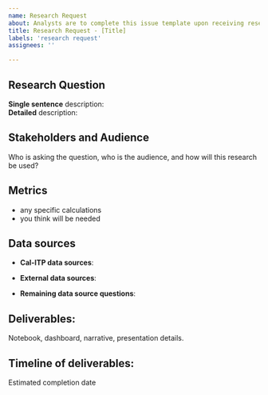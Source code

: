 ```yaml
---
name: Research Request
about: Analysts are to complete this issue template upon receiving research requests from stakeholders.
title: Research Request - [Title]
labels: 'research request'
assignees: ''

---
```

## Research Question
**Single sentence** description:  
**Detailed** description:
## Stakeholders and Audience
Who is asking the question, who is the audience, and how will this research be used? 
## Metrics
* any specific calculations
* you think will be needed
## Data sources
* **Cal-ITP data sources**:


* **External data sources**:


* **Remaining data source questions**:


## Deliverables:
Notebook, dashboard, narrative, presentation details.
## Timeline of deliverables:
Estimated completion date

